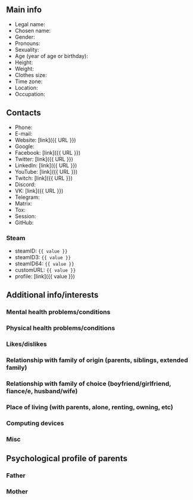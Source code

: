 ## Main info

* Legal name: 
* Chosen name: 
* Gender: 
* Pronouns: 
* Sexuality: 
* Age (year of age or birthday): 
* Height:
* Weight:
* Clothes size: 
* Time zone: 
* Location: 
* Occupation: 

## Contacts

* Phone: 
* E-mail: 
* Website: [link]({{ URL }})
* Google: 
* Facebook: [link]({{ URL }})
* Twitter: [link]({{ URL }})
* LinkedIn: [link]({{ URL }})
* YouTube: [link]({{ URL }})
* Twitch: [link]({{ URL }})
* Discord: 
* VK: [link]({{ URL }})
* Telegram: 
* Matrix: 
* Tox: 
* Session: 
* GitHub: 

### Steam 

* steamID: `{{ value }}`
* steamID3: `{{ value }}`
* steamID64: `{{ value }}`
* customURL: `{{ value }}`
* profile: [link]({{ value }})

## Additional info/interests



### Mental health problems/conditions



### Physical health problems/conditions



### Likes/dislikes



### Relationship with family of origin (parents, siblings, extended family)



### Relationship with family of choice (boyfriend/girlfriend, fiance/e, husband/wife)



### Place of living (with parents, alone, renting, owning, etc)



### Computing devices



### Misc



## Psychological profile of parents

### Father



### Mother


